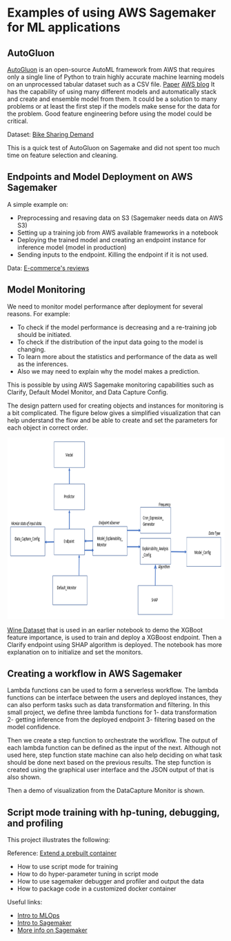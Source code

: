 # Examples of using AWS Sagemaker for ML applications

## AutoGluon

[AutoGluon](https://auto.gluon.ai/stable/index.html) is an open-source AutoML framework from AWS that requires only a single line of Python to train highly accurate machine learning models on an unprocessed tabular dataset such as a CSV file. [Paper](https://arxiv.org/abs/2003.06505) [AWS blog](https://aws.amazon.com/blogs/opensource/machine-learning-with-autogluon-an-open-source-automl-library/)
It has the capability of using many different models and automatically stack and create and ensemble model from them. It could be a solution to many problems or at least the first step if the models make sense for the data for the problem. Good feature engineering before using the model could be critical.

Dataset: [Bike Sharing Demand](https://www.kaggle.com/c/bike-sharing-demand)

This is a quick test of AutoGluon on Sagemake and did not spent too much time on feature selection and cleaning.

## Endpoints and Model Deployment on AWS Sagemaker

A simple example on:
- Preprocessing and resaving data on S3 (Sagemaker needs data on AWS S3)
- Setting up a training job from AWS available frameworks in a notebook
- Deploying the trained model and creating an endpoint instance for inference model (model in production)
- Sending inputs to the endpoint. Killing the endpoint if it is not used.

Data: [E-commerce's reviews](https://www.kaggle.com/code/u601372/e-commerce-s-review/data)

## Model Monitoring

We need to monitor model performance after deployment for several reasons. For example:
- To check if the model performance is decreasing and a re-training job should be initiated.
- To check if the distribution of the input data going to the model is changing.
- To learn more about the statistics and performance of the data as well as the inferences.
- Also we may need to explain why the model makes a prediction.

This is possible by using AWS Sagemake monitoring capabilities such as Clarify, Default Model Monitor, and Data Capture Config.

The design pattern used for creating objects and instances for monitoring is a bit complicated. The figure below gives a simplified visualization that can help understand the flow and be able to create and set the parameters for each object in correct order.

<img src="media/Monitors_Pattern.PNG" width="850" height="420" />

[Wine Dataset](https://scikit-learn.org/stable/modules/generated/sklearn.datasets.load_wine.html) that is used in an earlier notebook to demo the XGBoot feature importance, is used to train and deploy a XGBoost endpoint. Then a Clarify endpoint using SHAP algorithm is deployed. The notebook has more explanation on to initialize and set the monitors.

## Creating a workflow in AWS Sagemaker

Lambda functions can be used to form a serverless workflow. The lambda functions can be interface between the users and deployed instances, they can also perform tasks such as data transformation and filtering. In this small project, we define three lambda functions for 1- data transformation 2- getting inference from the deployed endpoint 3- filtering based on the model confidence.

Then we create a step function to orchestrate the workflow. The output of each lambda function can be defined as the input of the next. Although not used here, step function state machine can also help deciding on what task should be done next based on the previous results. The step function is created using the graphical user interface and the JSON output of that is also shown.

Then a demo of visualization from the DataCapture Monitor is shown.

## Script mode training with hp-tuning, debugging, and profiling

This project illustrates the following:

Reference: [Extend a prebuilt container](https://docs.aws.amazon.com/sagemaker/latest/dg/prebuilt-containers-extend.html)

- How to use script mode for training
- How to do hyper-parameter tuning in script mode
- How to use sagemaker debugger and profiler and output the data
- How to package code in a customized docker container

Useful links:
- [Intro to MLOps](https://medium.com/illumination/introduction-to-mlops-f877ccf10db1)
- [Intro to Sagemaker](https://medium.com/swlh/a-gentle-introduction-to-aws-sagemaker-ml-ai-on-the-cloud-de8dd0191818)
- [More info on Sagemaker](https://medium.com/@rafalb/machine-learning-with-aws-sagemaker-part-1-571d57a757e3)


